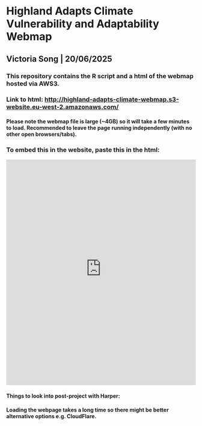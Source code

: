 # Highland Adapts Climate Vulnerability and Adaptability Webmap
## Victoria Song | 20/06/2025
### This repository contains the R script and a html of the webmap hosted via AWS3.

### Link to html: http://highland-adapts-climate-webmap.s3-website.eu-west-2.amazonaws.com/
#### Please note the webmap file is large (~4GB) so it will take a few minutes to load. Recommended to leave the page running independently (with no other open browsers/tabs).

### To embed this in the website, paste this in the html:
<iframe 
  src="http://highland-adapts-climate-webmap.s3-website.eu-west-2.amazonaws.com/"
  width="100%" 
  height="600" 
  style="border:none;">
</iframe>

#### Things to look into post-project with Harper:
#### Loading the webpage takes a long time so there might be better alternative options e.g. CloudFlare.

